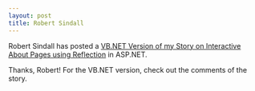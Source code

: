 ```yaml
---
layout: post
title: Robert Sindall
---
```

Robert Sindall has posted a [VB.NET Version of my Story on Interactive About Pages using Reflection](http://weblogs.asp.net/cfrazier/story/5794.aspx) in ASP.NET. 

Thanks, Robert! For the VB.NET version, check out the comments of the story.